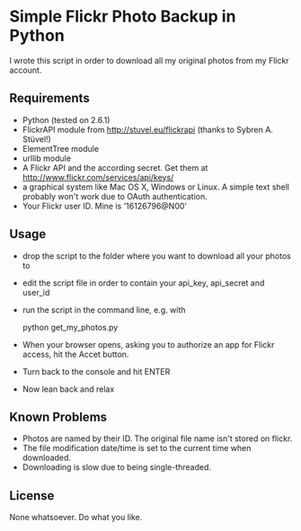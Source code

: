 Simple Flickr Photo Backup in Python
====================================

I wrote this script in order to download all my original photos from my Flickr
account.

Requirements
------------

* Python (tested on 2.6.1)
* FlickrAPI module from http://stuvel.eu/flickrapi (thanks to Sybren A. Stüvel!)
* ElementTree module
* urllib module
* A Flickr API and the according secret. Get them at http://www.flickr.com/services/api/keys/
* a graphical system like Mac OS X, Windows or Linux. A simple text shell probably won't work
	due to OAuth authentication.
* Your Flickr user ID. Mine is '16126796@N00'

Usage
-----

* drop the script to the folder where you want to download all your photos to
* edit the script file in order to contain your api_key, api_secret and user_id
* run the script in the command line, e.g. with

	python get_my_photos.py

* When your browser opens, asking you to authorize an app for Flickr access, hit the Accet button.
* Turn back to the console and hit ENTER
* Now lean back and relax

Known Problems
--------------

* Photos are named by their ID. The original file name isn't stored on flickr.
* The file modification date/time is set to the current time when downloaded.
* Downloading is slow due to being single-threaded.

License
-------

None whatsoever. Do what you like.

